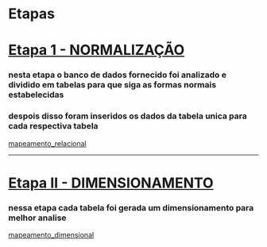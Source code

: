 
# Etapas

# [Etapa 1 - NORMALIZAÇÃO](/Sprint%202/Desafio/normalização/normalização.sql)

### nesta etapa o banco de dados fornecido foi analizado e dividido em tabelas para que siga as formas normais estabelecidas

### despois disso foram inseridos os dados da tabela unica para cada respectiva tabela

[mapeamento_relacional](/Sprint%202/Desafio/normalização/mapeamento%20relacional.jpeg)

---

# [Etapa II - DIMENSIONAMENTO](/Sprint%202/Desafio/dimensional/)

### nessa etapa cada tabela foi gerada um dimensionamento para melhor analise

[mapeamento_dimensional](/Sprint%202/Desafio/dimensional/concessionaria.sqlite.png)
